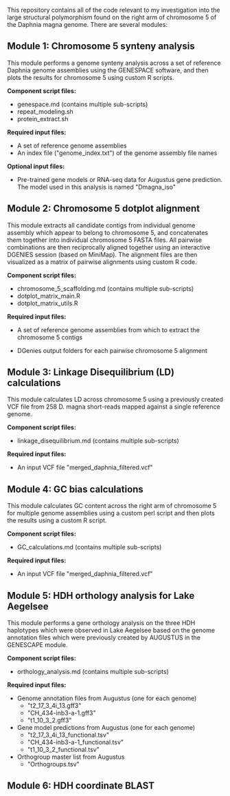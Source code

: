 This repository contains all of the code relevant to my investigation into the large structural polymorphism found on the right arm of chromosome 5 of the Daphnia magna genome. There are several modules:



## Module 1: Chromosome 5 synteny analysis

This module performs a genome synteny analysis across a set of reference Daphnia genome assemblies using the GENESPACE software, and then plots the results for chromosome 5 using custom R scripts. 

**Component script files:**

* genespace.md (contains multiple sub-scripts)
* repeat_modeling.sh
* protein_extract.sh

**Required input files:**

* A set of reference genome assemblies
* An index file ("genome_index.txt") of the genome assembly file names

**Optional input files:**

* Pre-trained gene models or RNA-seq data for Augustus gene prediction. The model used in this analysis is named "Dmagna_iso"



## Module 2: Chromosome 5 dotplot alignment

This module extracts all candidate contigs from individual genome assembly which appear to belong to chromosome 5, and concatenates them together into individual chromosome 5 FASTA files. All pairwise combinations are then reciprocally aligned together using an interactive DGENIES session (based on MiniMap). The alignment files are then visualized as a matrix of pairwise alignments using custom R code.

**Component script files:**

* chromosome_5_scaffolding.md (contains multiple sub-scripts)
* dotplot_matrix_main.R
* dotplot_matrix_utils.R

**Required input files:**

* A set of reference genome assemblies from which to extract the chromosome 5 contigs

* DGenies output folders for each pairwise chromosome 5 alignment



## Module 3: Linkage Disequilibrium (LD) calculations

This module calculates LD across chromosome 5 using a previously created VCF file from 258 D. magna short-reads mapped against a single reference genome.

**Component script files:**

* linkage_disequilibrium.md (contains multiple sub-scripts)

**Required input files:**

* An input VCF file "merged_daphnia_filtered.vcf"



## Module 4: GC bias calculations

This module calculates GC content across the right arm of chromosome 5 for multiple genome assemblies using a custom perl script and then plots the results using a custom R script.

 **Component script files:**

* GC_calculations.md (contains multiple sub-scripts)

**Required input files:**

* An input VCF file "merged_daphnia_filtered.vcf"

## Module 5: HDH orthology analysis for Lake Aegelsee

This module performs a gene orthology analysis on the three HDH haplotypes which were observed in Lake Aegelsee based on the genome annotation files which were previously created by AUGUSTUS in the GENESCAPE module.

**Component script files:**

* orthology_analysis.md (contains multiple sub-scripts)

**Required input files:**

* Genome annotation files from Augustus (one for each genome)
  * "t2_17_3_4i_13.gff3"
  * "CH_434-inb3-a-1.gff3"
  * "t1_10_3_2.gff3"
* Gene model predictions from Augustus (one for each genome)
  * "t2_17_3_4i_13_functional.tsv"
  * "CH_434-inb3-a-1_functional.tsv"
  * "t1_10_3_2_functional.tsv"
* Orthogroup master list from Augustus
  * "Orthogroups.tsv"



## Module 6: HDH coordinate BLAST